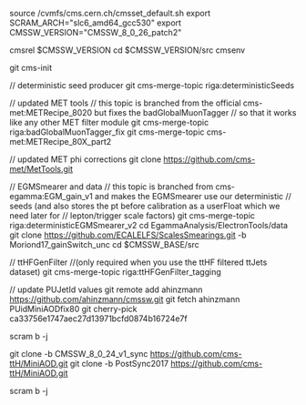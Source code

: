 source /cvmfs/cms.cern.ch/cmsset_default.sh
export SCRAM_ARCH="slc6_amd64_gcc530"
export CMSSW_VERSION="CMSSW_8_0_26_patch2"

cmsrel $CMSSW_VERSION
cd $CMSSW_VERSION/src
cmsenv

git cms-init

// deterministic seed producer
git cms-merge-topic riga:deterministicSeeds

// updated MET tools
// this topic is branched from the official cms-met:METRecipe_8020 but fixes the badGlobalMuonTagger
// so that it works like any other MET filter module
git cms-merge-topic riga:badGlobalMuonTagger_fix
git cms-merge-topic cms-met:METRecipe_80X_part2

// updated MET phi corrections
git clone https://github.com/cms-met/MetTools.git

// EGMSmearer and data
// this topic is branched from cms-egamma:EGM_gain_v1 and makes the EGMSmearer use our deterministic
// seeds (and also stores the pt before calibration as a userFloat which we need later for
// lepton/trigger scale factors)
git cms-merge-topic riga:deterministicEGMSmearer_v2
cd EgammaAnalysis/ElectronTools/data
git clone https://github.com/ECALELFS/ScalesSmearings.git -b Moriond17_gainSwitch_unc
cd $CMSSW_BASE/src

// ttHFGenFilter
//(only required when you use the ttHF filtered ttJets dataset)
git cms-merge-topic riga:ttHFGenFilter_tagging

// update PUJetId values
git remote add ahinzmann https://github.com/ahinzmann/cmssw.git
git fetch ahinzmann PUidMiniAODfix80
git cherry-pick ca33756e1747aec27d13971bcfd0874b16724e7f


scram b -j


git clone -b CMSSW_8_0_24_v1_sync https://github.com/cms-ttH/MiniAOD.git
git clone -b PostSync2017 https://github.com/cms-ttH/MiniAOD.git 

scram b -j
